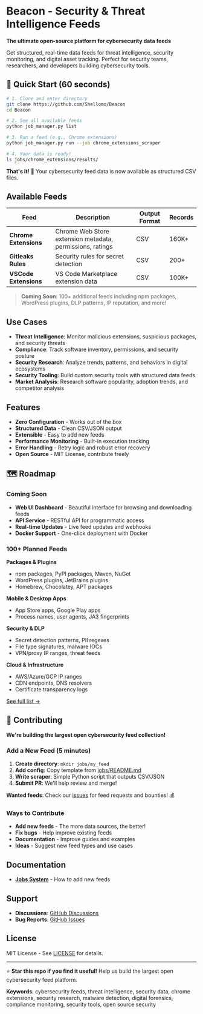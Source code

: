 # Beacon - Security & Threat Intelligence Feeds

**The ultimate open-source platform for cybersecurity data feeds**

Get structured, real-time data feeds for threat intelligence, security monitoring, and digital asset tracking. Perfect for security teams, researchers, and developers building cybersecurity tools.

## 🚀 Quick Start (60 seconds)

```bash
# 1. Clone and enter directory
git clone https://github.com/Shellomo/Beacon
cd Beacon

# 2. See all available feeds
python job_manager.py list

# 3. Run a feed (e.g., Chrome extensions)
python job_manager.py run --job chrome_extensions_scraper

# 4. Your data is ready!
ls jobs/chrome_extensions/results/
```

**That's it!** 🎉 Your cybersecurity feed data is now available as structured CSV files.

## Available Feeds

| Feed | Description | Output Format | Records |
|------|-------------|---------------|---------|
| **Chrome Extensions** | Chrome Web Store extension metadata, permissions, ratings | CSV | 160K+   |
| **Gitleaks Rules** | Security rules for secret detection | CSV | 200+    |
| **VSCode Extensions** | VS Code Marketplace extension data | CSV | 100K+   |

> **Coming Soon**: 100+ additional feeds including npm packages, WordPress plugins, DLP patterns, IP reputation, and more!

## Use Cases

- **Threat Intelligence**: Monitor malicious extensions, suspicious packages, and security threats
- **Compliance**: Track software inventory, permissions, and security posture  
- **Security Research**: Analyze trends, patterns, and behaviors in digital ecosystems
- **Security Tooling**: Build custom security tools with structured data feeds
- **Market Analysis**: Research software popularity, adoption trends, and competitor analysis

## Features

- **Zero Configuration** - Works out of the box  
- **Structured Data** - Clean CSV/JSON output  
- **Extensible** - Easy to add new feeds  
- **Performance Monitoring** - Built-in execution tracking  
- **Error Handling** - Retry logic and robust error recovery  
- **Open Source** - MIT License, contribute freely  

## 🗺️ Roadmap

### Coming Soon
- **Web UI Dashboard** - Beautiful interface for browsing and downloading feeds
- **API Service** - RESTful API for programmatic access
- **Real-time Updates** - Live feed updates and webhooks
- **Docker Support** - One-click deployment with Docker

### 100+ Planned Feeds

**Packages & Plugins**
- npm packages, PyPI packages, Maven, NuGet
- WordPress plugins, JetBrains plugins  
- Homebrew, Chocolatey, APT packages

**Mobile & Desktop Apps**
- App Store apps, Google Play apps
- Process names, user agents, JA3 fingerprints

**Security & DLP**
- Secret detection patterns, PII regexes
- File type signatures, malware IOCs
- VPN/proxy IP ranges, threat feeds

**Cloud & Infrastructure**  
- AWS/Azure/GCP IP ranges
- CDN endpoints, DNS resolvers
- Certificate transparency logs

[See full list →](example_feeds.txt)

## 🤝 Contributing

**We're building the largest open cybersecurity feed collection!**

### Add a New Feed (5 minutes)

1. **Create directory**: `mkdir jobs/my_feed`
2. **Add config**: Copy template from [jobs/README.md](jobs/README.md)
3. **Write scraper**: Simple Python script that outputs CSV/JSON
4. **Submit PR**: We'll help review and merge!

**Wanted feeds**: Check our [issues](https://github.com/Shellomo/Beacon/issues) for feed requests and bounties! 💰

### Ways to Contribute
- **Add new feeds** - The more data sources, the better!
- **Fix bugs** - Help improve existing feeds
- **Documentation** - Improve guides and examples  
- **Ideas** - Suggest new feed types and use cases

## Documentation

- **[Jobs System](jobs/README.md)** - How to add new feeds

## Support

- **Discussions**: [GitHub Discussions](https://github.com/Shellomo/Beacon/discussions)
- **Bug Reports**: [GitHub Issues](https://github.com/Shellomo/Beacon/issues)

## License

MIT License - See [LICENSE](LICENSE) for details.

---

⭐ **Star this repo if you find it useful!** Help us build the largest open cybersecurity feed platform.

**Keywords**: cybersecurity feeds, threat intelligence, security data, chrome extensions, security research, malware detection, digital forensics, compliance monitoring, security tools, open source security

